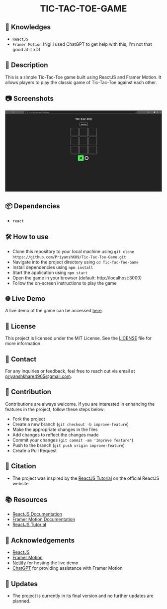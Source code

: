 <h1 align="center">TIC-TAC-TOE-GAME</h1>

## 🚀 Knowledges
 - `ReactJS`
 - `Framer Motion` (Ngl I used ChatGPT to get help with this, I'm not that good at it xD)

## 📝 Description
This is a simple Tic-Tac-Toe game built using ReactJS and Framer Motion. It allows players to play the classic game of Tic-Tac-Toe against each other.

## 📷 Screenshots
![image](/Scr1.png)

## 📦 Dependencies
- `react`

## 🛠️ How to use
- Clone this repository to your local machine using `git clone https://github.com/PriyanshK09/Tic-Tac-Toe-Game.git`
- Navigate into the project directory using `cd Tic-Tac-Toe-Game`
- Install dependencies using `npm install`
- Start the application using `npm start`
- Open the game in your browser (default: http://localhost:3000)
- Follow the on-screen instructions to play the game

## 🌐 Live Demo
A live demo of the game can be accessed [here](https://ticc-tacc-toee-07.netlify.app/).

## 📜 License
This project is licensed under the MIT License. See the [LICENSE](/LICENSE) file for more information.

## 📧 Contact
For any inquiries or feedback, feel free to reach out via email at [priyanshkhare4905@gmail.com](mailto:priyanshkhare4905@gmail.com).

## 🤝 Contribution
Contributions are always welcome. If you are interested in enhancing the features in the project, follow these steps below:
- Fork the project
- Create a new branch (`git checkout -b improve-feature`)
- Make the appropriate changes in the files
- Add changes to reflect the changes made
- Commit your changes (`git commit -am 'Improve feature'`)
- Push to the branch (`git push origin improve-feature`)
- Create a Pull Request

## 📃 Citation
- The project was inspired by the [ReactJS Tutorial](https://react.dev/learn/tutorial-tic-tac-toe) on the official ReactJS website.

## 📚 Resources
- [ReactJS Documentation](https://react.dev/)
- [Framer Motion Documentation](https://www.framer.com/api/motion/)
- [ReactJS Tutorial](https://react.dev/learn/tutorial-tic-tac-toe)

## 🎉 Acknowledgements
- [ReactJS](https://react.dev/)
- [Framer Motion](https://www.framer.com/api/motion/)
- [Netlify](https://www.netlify.com/) for hosting the live demo
- [ChatGPT](https://chat.openai.com/) for providing assistance with Framer Motion

## 📌 Updates
- The project is currently in its final version and no further updates are planned.
